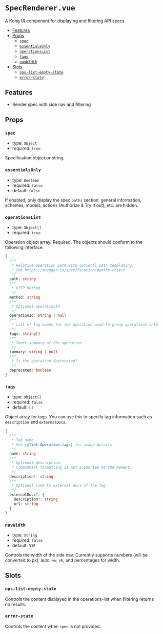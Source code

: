 # `SpecRenderer.vue`

A Kong UI component for displaying and filtering API specs

- [Features](#features)
- [Props](#props)
  - [`spec`](#spec)
  - [`essentialsOnly`](#essentialsonly)
  - [`operationsList`](#operationslist)
  - [`tags`](#tags)
  - [`navWidth`](#navwidth)
- [Slots](#slots)
  - [`ops-list-empty-state`](#ops-list-empty-state)
  - [`error-state`](#error-state)

## Features

- Render spec with side nav and filtering

## Props

### `spec`

- type: `Object`
- required: `true`

Specification object or string.

### `essentialsOnly`

- type: `Boolean`
- required: `false`
- default: `false`

If enabled, only display the spec `paths` section; general information, schemes, models, actions (Authorize & Try it out), etc. are hidden.

### `operationsList`

- type: `Object[]`
- required: `true`

Operation object array. Required.
The objects should conform to the following interface.

```typescript
{
  /**
   * Relative operation path with optional path templating.
   * See https://swagger.io/specification/#paths-object
   */
  path: string
  /**
   * HTTP Method
   */
  method: string
  /**
   * Optional operationId
   */
  operationId: string | null
  /**
   * List of tag names for the operation used to group operations into sections
   */
  tags: string[]
  /**
   * Short summary of the operation
   */
  summary: string | null
  /**
   * Is the operation deprecated?
   */
  deprecated: boolean
}
```

### `tags`

- type: `Object[]`
- required: `false`
- default: `[]`

Object array for tags. You can use this to specify tag information such as `description` and `externalDocs`.

```typescript
{
  /**
   * Tag name
   * See {@link Operation.tags} for usage details
   */
  name: string
  /**
   * Optional description.
   * CommonMark formatting is not supported at the moment.
   */
  description?: string
  /**
   * Optional link to external docs of the tag
   */
  externalDocs?: {
    description?: string
    url: string
  }
}
```

### `navWidth`

- type: `String`
- required: `false`
- default: `310`

Controls the width of the side nav. Currently supports numbers (will be converted to px), auto, `vw`, `vh`, and percentages for width.

## Slots

### `ops-list-empty-state`

Controls the content displayed in the operations-list when filtering returns no results.

### `error-state`

Controls the content when `spec` is not provided.
